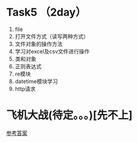 # Task5 **（2day）**
1. file
  1.  打开文件方式（读写两种方式）
  2. 文件对象的操作方法
  3. 学习对excel及csv文件进行操作
2. 类和对象
3. 正则表达式
4. re模块
5. datetime模块学习
6. http请求
# 飞机大战(待定。。。)[先不上]

[参考答案](./../参考答案)